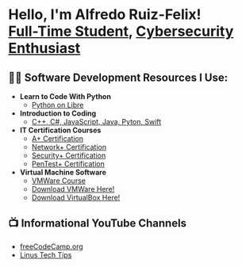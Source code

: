 <h1>Hello, I'm Alfredo Ruiz-Felix! <br/><a href="https://github.com/AliasLuck">Full-Time Student</a>, <a href="https://www.kaspersky.com/resource-center/definitions/what-is-cyber-security">Cybersecurity Enthusiast</a>

<h2>👨‍💻 Software Development Resources I Use:</h2>

- <b>Learn to Code With Python</b>
  - [Python on Libre](https://eng.libretexts.org/Bookshelves/Computer_Science/Programming_Languages/Book%3A_Python_for_Everybody_(Severance)/01%3A_Introduction)
- <b>Introduction to Coding </b>
  - [C++, C#, JavaScript, Java, Pyton, Swift](https://eng.libretexts.org/Bookshelves/Computer_Science/Programming_and_Computation_Fundamentals/Book%3A_Programming_Fundamentals_(Busbee_and_Braunschweig)/01%3A_Introduction_to_Programming)
- <b>IT Certification Courses</b>
  - [A+ Certification](https://www.itpro.tv/courses/a/)
  - [Network+ Certification](https://www.itpro.tv/courses/network/)
  - [Security+ Certification](https://www.itpro.tv/courses/security/)
  - [PenTest+ Certification](https://www.itpro.tv/courses/pentest/)
- <b>Virtual Machine Software</b>
  - [VMWare Course](https://www.itpro.tv/courses/vmware/)
  - [Download VMWare Here!](https://www.vmware.com/products/workstation-player/workstation-player-evaluation.html)
  - [Download VirtualBox Here!](https://www.virtualbox.org/)

<h2>📺 Informational YouTube Channels</h2>

- [freeCodeCamp.org](https://www.youtube.com/@freecodecamp)
- [Linus Tech Tips](https://www.youtube.com/@LinusTechTips)
